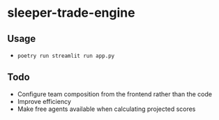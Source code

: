 # sleeper-trade-engine

## Usage

- `poetry run streamlit run app.py`

## Todo

- Configure team composition from the frontend rather than the code
- Improve efficiency
- Make free agents available when calculating projected scores